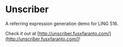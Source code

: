 # Unscriber
A referring expression generation demo for LING 516.

Check it out at [http://unscriber.fusxfaranto.com/](http://unscriber.fusxfaranto.com/)!
